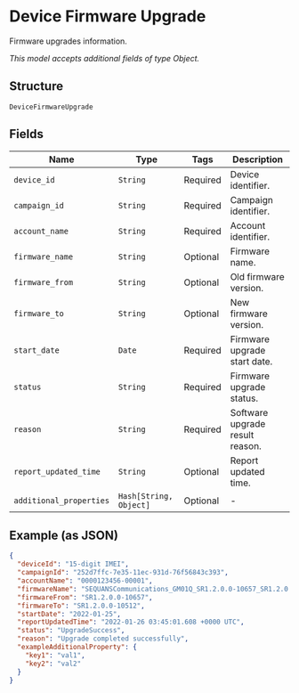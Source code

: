 
# Device Firmware Upgrade

Firmware upgrades information.

*This model accepts additional fields of type Object.*

## Structure

`DeviceFirmwareUpgrade`

## Fields

| Name | Type | Tags | Description |
|  --- | --- | --- | --- |
| `device_id` | `String` | Required | Device identifier. |
| `campaign_id` | `String` | Required | Campaign identifier. |
| `account_name` | `String` | Required | Account identifier. |
| `firmware_name` | `String` | Optional | Firmware name. |
| `firmware_from` | `String` | Optional | Old firmware version. |
| `firmware_to` | `String` | Optional | New firmware version. |
| `start_date` | `Date` | Required | Firmware upgrade start date. |
| `status` | `String` | Required | Firmware upgrade status. |
| `reason` | `String` | Required | Software upgrade result reason. |
| `report_updated_time` | `String` | Optional | Report updated time. |
| `additional_properties` | `Hash[String, Object]` | Optional | - |

## Example (as JSON)

```json
{
  "deviceId": "15-digit IMEI",
  "campaignId": "252d7ffc-7e35-11ec-931d-76f56843c393",
  "accountName": "0000123456-00001",
  "firmwareName": "SEQUANSCommunications_GM01Q_SR1.2.0.0-10657_SR1.2.0.0-10512",
  "firmwareFrom": "SR1.2.0.0-10657",
  "firmwareTo": "SR1.2.0.0-10512",
  "startDate": "2022-01-25",
  "reportUpdatedTime": "2022-01-26 03:45:01.608 +0000 UTC",
  "status": "UpgradeSuccess",
  "reason": "Upgrade completed successfully",
  "exampleAdditionalProperty": {
    "key1": "val1",
    "key2": "val2"
  }
}
```

